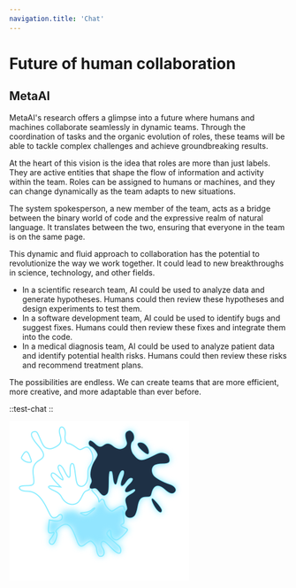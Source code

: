 ```yaml
---
navigation.title: 'Chat'
---
```


# Future of human collaboration

## MetaAI

MetaAI's research offers a glimpse into a future where humans and machines collaborate seamlessly in dynamic teams. Through the coordination of tasks and the organic evolution of roles, these teams will be able to tackle complex challenges and achieve groundbreaking results.

At the heart of this vision is the idea that roles are more than just labels. They are active entities that shape the flow of information and activity within the team. Roles can be assigned to humans or machines, and they can change dynamically as the team adapts to new situations.

The system spokesperson, a new member of the team, acts as a bridge between the binary world of code and the expressive realm of natural language. It translates between the two, ensuring that everyone in the team is on the same page.

This dynamic and fluid approach to collaboration has the potential to revolutionize the way we work together. It could lead to new breakthroughs in science, technology, and other fields.

- In a scientific research team, AI could be used to analyze data and generate hypotheses. Humans could then review these hypotheses and design experiments to test them.
- In a software development team, AI could be used to identify bugs and suggest fixes. Humans could then review these fixes and integrate them into the code.
- In a medical diagnosis team, AI could be used to analyze patient data and identify potential health risks. Humans could then review these risks and recommend treatment plans.

The possibilities are endless. We can create teams that are more efficient, more creative, and more adaptable than ever before.

::test-chat
::

![Logo](pastell.svg)

